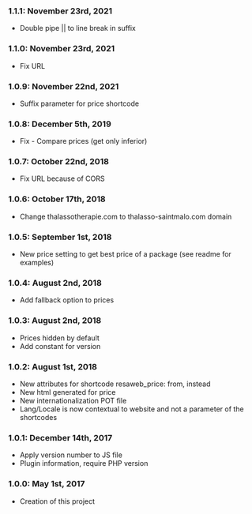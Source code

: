 ### 1.1.1: November 23rd, 2021
* Double pipe || to line break in suffix

### 1.1.0: November 23rd, 2021
* Fix URL

### 1.0.9: November 22nd, 2021
* Suffix parameter for price shortcode

### 1.0.8: December 5th, 2019
* Fix - Compare prices (get only inferior)

### 1.0.7: October 22nd, 2018
* Fix URL because of CORS

### 1.0.6: October 17th, 2018
* Change thalassotherapie.com to thalasso-saintmalo.com domain

### 1.0.5: September 1st, 2018
* New price setting to get best price of a package (see readme for examples)

### 1.0.4: August 2nd, 2018
* Add fallback option to prices

### 1.0.3: August 2nd, 2018
* Prices hidden by default
* Add constant for version

### 1.0.2: August 1st, 2018
* New attributes for shortcode resaweb_price: from, instead
* New html generated for price
* New internationalization POT file
* Lang/Locale is now contextual to website and not a parameter of the shortcodes

### 1.0.1: December 14th, 2017
* Apply version number to JS file
* Plugin information, require PHP version

### 1.0.0: May 1st, 2017
* Creation of this project